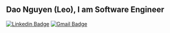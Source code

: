 ## Dao Nguyen (Leo), I am Software Engineer

[![Linkedin Badge](https://img.shields.io/badge/-trongnguyen-blue?style=flat-square&logo=Linkedin&logoColor=white&link=https://www.linkedin.com/in/trongnguyen-info/)](https://www.linkedin.com/in/trongnguyen-info/)    [![Gmail Badge](https://img.shields.io/badge/-leowilburdev@gmail.com-c14438?style=flat-square&logo=Gmail&logoColor=white&link=mailto:dhruvjainpenny@gmail.com)](mailto:daonguyencm10@gmail.com)
